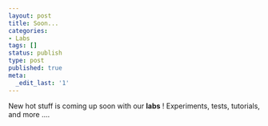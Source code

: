 ```yaml
---
layout: post
title: Soon...
categories:
- Labs
tags: []
status: publish
type: post
published: true
meta:
  _edit_last: '1'
---
```

New hot stuff is coming up soon with our <strong>labs</strong> ! Experiments, tests, tutorials, and more ....
